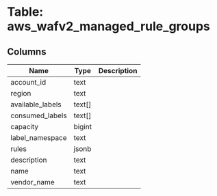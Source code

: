 
# Table: aws_wafv2_managed_rule_groups

## Columns
| Name        | Type           | Description  |
| ------------- | ------------- | -----  |
|account_id|text||
|region|text||
|available_labels|text[]||
|consumed_labels|text[]||
|capacity|bigint||
|label_namespace|text||
|rules|jsonb||
|description|text||
|name|text||
|vendor_name|text||
